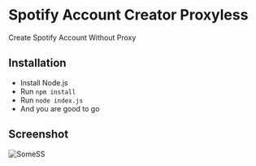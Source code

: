 # Spotify Account Creator Proxyless
 Create Spotify Account Without Proxy

## Installation
- Install Node.js
- Run ```npm install```
- Run ```node index.js```
- And you are good to go

## Screenshot
![SomeSS](https://i.ibb.co/KXc2b2S/output-onlinepngtools.png)
